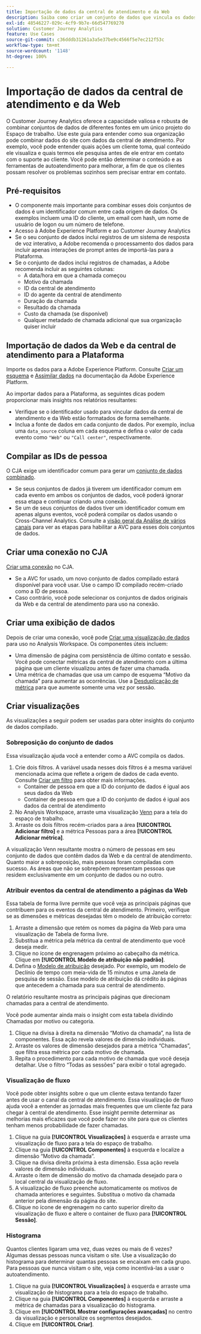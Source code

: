 ```yaml
---
title: Importação de dados da central de atendimento e da Web
description: Saiba como criar um conjunto de dados que vincula os dados da central de atendimento e do site.
exl-id: 48546227-029c-4cf9-9b7e-66d547769270
solution: Customer Journey Analytics
feature: Use Cases
source-git-commit: c36dddb31261a3a5e37be9c4566f5e7ec212f53c
workflow-type: tm+mt
source-wordcount: '1148'
ht-degree: 100%

---
```


# Importação de dados da central de atendimento e da Web

O Customer Journey Analytics oferece a capacidade valiosa e robusta de combinar conjuntos de dados de diferentes fontes em um único projeto do Espaço de trabalho. Use este guia para entender como sua organização pode combinar dados do site com dados da central de atendimento. Por exemplo, você pode entender quais ações um cliente toma, qual conteúdo ele visualiza e quais termos ele pesquisa antes de ele entrar em contato com o suporte ao cliente. Você pode então determinar o conteúdo e as ferramentas de autoatendimento para melhorar, a fim de que os clientes possam resolver os problemas sozinhos sem precisar entrar em contato.

## Pré-requisitos

* O componente mais importante para combinar esses dois conjuntos de dados é um identificador comum entre cada origem de dados. Os exemplos incluem uma ID do cliente, um email com hash, um nome de usuário de logon ou um número de telefone.
* Acesso à Adobe Experience Platform e ao Customer Journey Analytics
* Se o seu conjunto de dados inclui registros de um sistema de resposta de voz interativo, a Adobe recomenda o processamento dos dados para incluir apenas interações de prompt antes de importá-las para a Plataforma.
* Se o conjunto de dados inclui registros de chamadas, a Adobe recomenda incluir as seguintes colunas:
   * A data/hora em que a chamada começou
   * Motivo da chamada
   * ID da central de atendimento
   * ID do agente da central de atendimento
   * Duração da chamada
   * Resultado da chamada
   * Custo da chamada (se disponível)
   * Qualquer metadado de chamada adicional que sua organização quiser incluir

## Importação de dados da Web e da central de atendimento para a Plataforma

Importe os dados para a Adobe Experience Platform. Consulte [Criar um esquema](https://experienceleague.adobe.com/docs/experience-platform/xdm/tutorials/create-schema-ui.html?lang=pt-BR) e [Assimilar dados](https://experienceleague.adobe.com/docs/experience-platform/ingestion/home.html?lang=pt-BR) na documentação da Adobe Experience Platform.

Ao importar dados para a Plataforma, as seguintes dicas podem proporcionar mais insights nos relatórios resultantes:

* Verifique se o identificador usado para vincular dados da central de atendimento e da Web estão formatados de forma semelhante.
* Inclua a fonte de dados em cada conjunto de dados. Por exemplo, inclua uma `data_source` coluna em cada esquema e defina o valor de cada evento como `"Web"` ou `"Call center"`, respectivamente. <!--mapper-->

## Compilar as IDs de pessoa

O CJA exige um identificador comum para gerar um [conjunto de dados combinado](../connections/combined-dataset.md).

* Se seus conjuntos de dados já tiverem um identificador comum em cada evento em ambos os conjuntos de dados, você poderá ignorar essa etapa e continuar criando uma conexão.
* Se um de seus conjuntos de dados tiver um identificador comum em apenas alguns eventos, você poderá compilar os dados usando o Cross-Channel Analytics. Consulte a [visão geral da Análise de vários canais](/help/connections/cca/overview.md) para ver as etapas para habilitar a AVC para esses dois conjuntos de dados.

## Criar uma conexão no CJA

[Criar uma conexão](/help/connections/create-connection.md) no CJA.

* Se a AVC for usado, um novo conjunto de dados compilado estará disponível para você usar. Use o campo ID compilado recém-criado como a ID de pessoa.
* Caso contrário, você pode selecionar os conjuntos de dados originais da Web e da central de atendimento para uso na conexão.

## Criar uma exibição de dados

Depois de criar uma conexão, você pode [Criar uma visualização de dados](/help/data-views/create-dataview.md) para uso no Analysis Workspace. Os componentes úteis incluem:

* Uma dimensão de página com persistência de último contato e sessão. Você pode conectar métricas da central de atendimento com a última página que um cliente visualizou antes de fazer uma chamada.
* Uma métrica de chamadas que usa um campo de esquema “Motivo da chamada” para aumentar as ocorrências. Use a [Desduplicação de métrica](/help/data-views/component-settings/metric-deduplication.md) para que aumente somente uma vez por sessão.

## Criar visualizações

As visualizações a seguir podem ser usadas para obter insights do conjunto de dados compilado.

### Sobreposição do conjunto de dados

Essa visualização ajuda você a entender como a AVC compila os dados.

1. Crie dois filtros. A variável usada nesses dois filtros é a mesma variável mencionada acima que reflete a origem de dados de cada evento. Consulte [Criar um filtro](/help/components/filters/create-filters.md) para obter mais informações.
   * Container de pessoa em que a ID do conjunto de dados é igual aos seus dados da Web
   * Container de pessoa em que a ID do conjunto de dados é igual aos dados da central de atendimento
2. No Analysis Workspace, arraste uma visualização [Venn](/help/analysis-workspace/visualizations/venn.md) para a tela do espaço de trabalho.
3. Arraste os dois filtros recém-criados para a área **[!UICONTROL Adicionar filtro]** e a métrica Pessoas para a área **[!UICONTROL Adicionar métrica]**.

A visualização Venn resultante mostra o número de pessoas em seu conjunto de dados que contêm dados da Web e da central de atendimento. Quanto maior a sobreposição, mais pessoas foram compiladas com sucesso. As áreas que não se sobrepõem representam pessoas que residem exclusivamente em um conjunto de dados ou no outro.

### Atribuir eventos da central de atendimento a páginas da Web

Essa tabela de forma livre permite que você veja as principais páginas que contribuem para os eventos da central de atendimento. Primeiro, verifique se as dimensões e métricas desejadas têm o modelo de atribuição correto:

1. Arraste a dimensão que retém os nomes da página da Web para uma visualização de Tabela de forma livre.
1. Substitua a métrica pela métrica da central de atendimento que você deseja medir.
1. Clique no ícone de engrenagem próximo ao cabeçalho da métrica. Clique em **[!UICONTROL Modelo de atribuição não padrão]**.
1. Defina o [Modelo de atribuição](/help/analysis-workspace/attribution/models.md) desejado. Por exemplo, um modelo de Declínio de tempo com meia-vida de 15 minutos e uma Janela de pesquisa de sessão. Esse modelo de atribuição dá crédito às páginas que antecedem a chamada para sua central de atendimento.

O relatório resultante mostra as principais páginas que direcionam chamadas para a central de atendimento. <!-- use case behind what we use these pages for -->

<!-- Complement with donut visualization -->

Você pode aumentar ainda mais o insight com esta tabela dividindo Chamadas por motivo ou categoria.

1. Clique na divisa à direita na dimensão “Motivo da chamada”, na lista de componentes. Essa ação revela valores de dimensão individuais.
2. Arraste os valores de dimensão desejados para a métrica “Chamadas”, que filtra essa métrica por cada motivo de chamada.
3. Repita o procedimento para cada motivo de chamada que você deseja detalhar. Use o filtro “Todas as sessões” para exibir o total agregado.

<!-- screenshot -->

### Visualização de fluxo

Você pode obter insights sobre o que um cliente estava tentando fazer antes de usar o canal da central de atendimento. Essa visualização de fluxo ajuda você a entender as jornadas mais frequentes que um cliente faz para chegar à central de atendimento. Esse insight permite determinar as melhorias mais eficazes que você pode fazer no site para que os clientes tenham menos probabilidade de fazer chamadas.

1. Clique na guia **[!UICONTROL Visualizações]** à esquerda e arraste uma visualização de fluxo para a tela do espaço de trabalho.
2. Clique na guia **[!UICONTROL Componentes]** à esquerda e localize a dimensão “Motivo da chamada”.
3. Clique na divisa direita próxima à esta dimensão. Essa ação revela valores de dimensão individuais.
4. Arraste o item de dimensão do motivo da chamada desejado para o local central da visualização de fluxo.
5. A visualização de fluxo preenche automaticamente os motivos de chamada anteriores e seguintes. Substitua o motivo da chamada anterior pela dimensão da página do site.
6. Clique no ícone de engrenagem no canto superior direito da visualização de fluxo e altere o container de fluxo para **[!UICONTROL Sessão]**.

### Histograma

Quantos clientes ligaram uma vez, duas vezes ou mais de 6 vezes? Algumas dessas pessoas nunca visitam o site. Use a visualização do histograma para determinar quantas pessoas se encaixam em cada grupo. Para pessoas que nunca visitam o site, veja como incentivá-las a usar o autoatendimento.

1. Clique na guia **[!UICONTROL Visualizações]** à esquerda e arraste uma visualização de histograma para a tela do espaço de trabalho.
2. Clique na guia **[!UICONTROL Componentes]** à esquerda e arraste a métrica de chamadas para a visualização do histograma.
3. Clique em **[!UICONTROL Mostrar configurações avançadas]** no centro da visualização e personalize os segmentos desejados.
4. Clique em **[!UICONTROL Criar]**.

<!--
### Web to call, call to web

### Fallout

Fallout sessions - session

All sessions > page views metric > calls metric

All sessions > calls metric > page views

Orrr we could also use dataset ID

step 1: all sessions
step 2: 


### Site sections that result in a call within 30 minutes

Slide 4

Create a bunch of filters - facets to their business. Filters were used because they didn't have all of these in the same dimension, so they could create everything in this report as a single dimension (really filters)

wanted to understand when someone interacts with a facet, whats the highest percentage of people that abandon that channel to call them. not from volume perspective, but percentage perspective.

use sequential filters, but you lose the ability to use attribution IQ

## What to do when you've found insight -->
